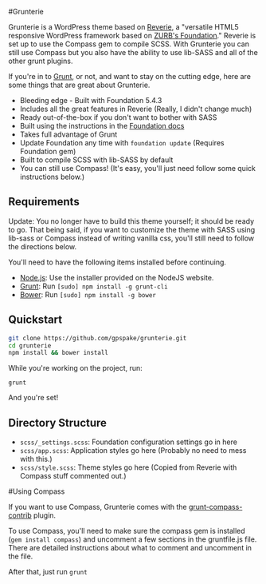 #Grunterie

Grunterie is a WordPress theme based on [Reverie](http://themefortress.com/reverie/), a "versatile HTML5 responsive WordPress framework based on [ZURB's Foundation](http://foundation.zurb.com/)." Reverie is set up to use the Compass gem to compile SCSS. With Grunterie you can still use Compass but you also have the ability to use lib-SASS and all of the other grunt plugins.

If you're in to [Grunt](http://gruntjs.com/), or not, and want to stay on the cutting edge, here are some things that are great about Grunterie.
 * Bleeding edge - Built with Foundation 5.4.3
 * Includes all the great features in Reverie (Really, I didn't change much)
 * Ready out-of-the-box if you don't want to bother with SASS
 * Built using the instructions in the [Foundation docs](http://foundation.zurb.com/docs/sass.html)
 * Takes full advantage of Grunt
 * Update Foundation any time with ```foundation update``` (Requires Foundation gem)
 * Built to compile SCSS with lib-SASS by default
 * You can still use Compass! (It's easy, you'll just need follow some quick instructions below.)

## Requirements

Update: You no longer have to build this theme yourself; it should be ready to go. That being said, if you want to customize the theme with SASS using lib-sass or Compass instead of writing vanilla css, you'll still need to follow the directions below.

You'll need to have the following items installed before continuing.

  * [Node.js](http://nodejs.org): Use the installer provided on the NodeJS website.
  * [Grunt](http://gruntjs.com/): Run `[sudo] npm install -g grunt-cli`
  * [Bower](http://bower.io): Run `[sudo] npm install -g bower`

## Quickstart

```bash
git clone https://github.com/gpspake/grunterie.git
cd grunterie
npm install && bower install
```

While you're working on the project, run:

`grunt`

And you're set!

## Directory Structure

  * `scss/_settings.scss`: Foundation configuration settings go in here
  * `scss/app.scss`: Application styles go here (Probably no need to mess with this.)
  * `scss/style.scss`: Theme styles go here (Copied from Reverie with Compass stuff commented out.)

#Using Compass

If you want to use Compass, Grunterie comes with the [grunt-compass-contrib](https://github.com/gruntjs/grunt-contrib-compass) plugin.

To use Compass, you'll need to make sure the compass gem is installed (```gem install compass```) and uncomment a few sections in the gruntfile.js file. There are detailed instructions about what to comment and uncomment in the file.  

After that, just run `grunt`
